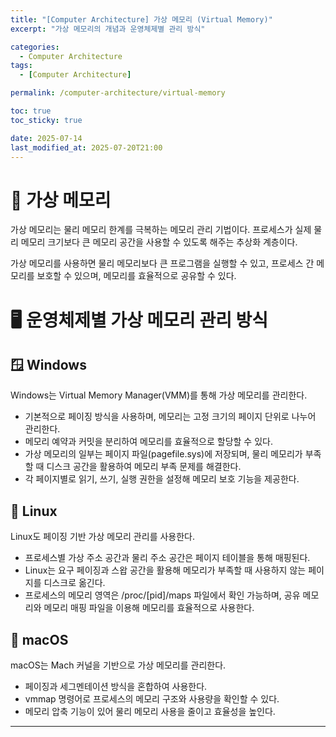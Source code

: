 ```yaml
---
title: "[Computer Architecture] 가상 메모리 (Virtual Memory)"
excerpt: "가상 메모리의 개념과 운영체제별 관리 방식"

categories:
  - Computer Architecture
tags:
  - [Computer Architecture]

permalink: /computer-architecture/virtual-memory

toc: true
toc_sticky: true

date: 2025-07-14
last_modified_at: 2025-07-20T21:00
---
```


# 💾 가상 메모리

가상 메모리는 물리 메모리 한계를 극복하는 메모리 관리 기법이다. 프로세스가 실제 물리 메모리 크기보다 큰 메모리 공간을 사용할 수 있도록 해주는 추상화 계층이다.

가상 메모리를 사용하면 물리 메모리보다 큰 프로그램을 실행할 수 있고, 프로세스 간 메모리를 보호할 수 있으며, 메모리를 효율적으로 공유할 수 있다.

# 🖥️ 운영체제별 가상 메모리 관리 방식

## 🪟 Windows

Windows는 Virtual Memory Manager(VMM)를 통해 가상 메모리를 관리한다.

- 기본적으로 페이징 방식을 사용하며, 메모리는 고정 크기의 페이지 단위로 나누어 관리한다.
- 메모리 예약과 커밋을 분리하여 메모리를 효율적으로 할당할 수 있다.
- 가상 메모리의 일부는 페이지 파일(pagefile.sys)에 저장되며, 물리 메모리가 부족할 때 디스크 공간을 활용하여 메모리 부족 문제를 해결한다.
- 각 페이지별로 읽기, 쓰기, 실행 권한을 설정해 메모리 보호 기능을 제공한다.

## 🐧 Linux

Linux도 페이징 기반 가상 메모리 관리를 사용한다.

- 프로세스별 가상 주소 공간과 물리 주소 공간은 페이지 테이블을 통해 매핑된다.
- Linux는 요구 페이징과 스왑 공간을 활용해 메모리가 부족할 때 사용하지 않는 페이지를 디스크로 옮긴다.
- 프로세스의 메모리 영역은 /proc/[pid]/maps 파일에서 확인 가능하며, 공유 메모리와 메모리 매핑 파일을 이용해 메모리를 효율적으로 사용한다.

## 🍎 macOS

macOS는 Mach 커널을 기반으로 가상 메모리를 관리한다.

- 페이징과 세그멘테이션 방식을 혼합하여 사용한다.
- vmmap 명령어로 프로세스의 메모리 구조와 사용량을 확인할 수 있다.
- 메모리 압축 기능이 있어 물리 메모리 사용을 줄이고 효율성을 높인다.

---
